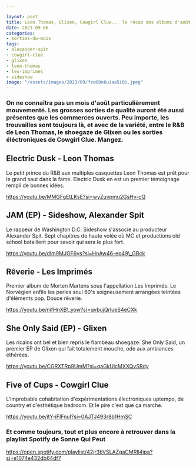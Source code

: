 ```yaml
---

layout: post
title: Leon Thomas, Glixen, Cowgirl Clue... le récap des albums d'août 2023
date: 2023-09-06
categories:
- sorties-du-mois
tags:
- alexander-spit
- cowgirl-clue
- glixen
- leon-thomas
- les-imprimes
- sideshow
image: "/assets/images/2023/09/fzw08n6uiaa5i0i.jpeg"
---
```


### On ne connaîtra pas un mois d'août particulièrement mouvementé. Les grosses sorties de qualité auront été aussi présentes que les commerces ouverts. Peu importe, les trouvailles sont toujours là, et avec de la variété, entre le R&B de Leon Thomas, le shoegaze de Glixen ou les sorties éléctroniques de Cowgirl Clue. Mangez.

<!--more-->

## Electric Dusk - Leon Thomas

Le petit prince du R&B aux multiples casquettes Leon Thomas est prêt pour le grand saut dans la fame. Electric Dusk en est un premier témoignage rempli de bonnes idées.

https://youtu.be/MMGFgEtLKsE?si=wyZuvpmu2GsHv-cQ

## JAM (EP) - Sideshow, Alexander Spit

Le rappeur de Washington D.C. Sideshow s'associe au producteur Alexander Spit. Sept chapitres de haute volée où MC et productions old school bataillent pour savoir qui sera le plus fort.

https://youtu.be/dlm9MJGF6ys?si=HnAw46-ep49\_GBck

## Rêverie - Les Imprimés

Premier album de Morten Martens sous l'appellation Les Imprimés. Le Norvégien enfile les perles soul 60's soigneusement arrangées teintées d'éléments pop. Douce rêverie.

https://youtu.be/nifHnXB\_yow?si=qvbujQrlueS4eCXk

## She Only Said (EP) - Glixen

Les ricains ont bel et bien repris le flambeau shoegaze. She Only Said, un premier EP de Glixen qui fait totalement mouche, ode aux ambiances éthérées.

https://youtu.be/CGRXTRp9UmM?si=qaGkUicMXXQvSRdy

## Five of Cups - Cowgirl Clue

L'improbable cohabitation d'expérimentations électroniques uptempo, de country et d'esthétique bedroom. Et le pire c'est que ça marche.

https://youtu.be/itY-iFIFnuI?si=0AJTJ493r8b1HmSC

### Et comme toujours, tout et plus encore à retrouver dans la playlist Spotify de Sonne Qui Peut

https://open.spotify.com/playlist/42jr3bVSLAZgaCMRll4ipa?si=e1074e432db64df7
